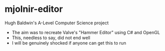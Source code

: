 # mjolnir-editor

Hugh Baldwin's A-Level Computer Science project

- The aim was to recreate Valve's "Hammer Editor" using C# and OpenGL
- This, needless to say, did not end well
- I will be genuinely shocked if anyone can get this to run

